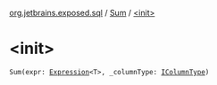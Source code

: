 [org.jetbrains.exposed.sql](../index.md) / [Sum](index.md) / [&lt;init&gt;](.)

# &lt;init&gt;

`Sum(expr: `[`Expression`](../-expression/index.md)`<T>, _columnType: `[`IColumnType`](../-i-column-type/index.md)`)`
